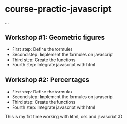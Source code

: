 # course-practic-javascript

...

## Workshop #1: Geometric figures

- First step: Define the formules
- Second step: Implement the formules on javascript
- Third step: Create the functions
- Fourth step: Integrate javascript with html

## Workshop #2: Percentages

- First step: Define the formules
- Second step: Implement the formules on javascript
- Third step: Create the functions
- Fourth step: Integrate javascript with html




This is my firt time working with html, css and javascript :D